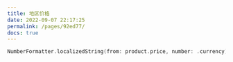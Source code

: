 ```yaml
---
title: 地区价格
date: 2022-09-07 22:17:25
permalink: /pages/92ed77/
docs: true
---
```


```swift
NumberFormatter.localizedString(from: product.price, number: .currency)
```
